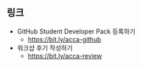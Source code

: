 ## 링크
- GitHub Student Developer Pack 등록하기 
  - https://bit.ly/acca-github
- 워크샵 후기 작성하기 
  - https://bit.ly/acca-review
